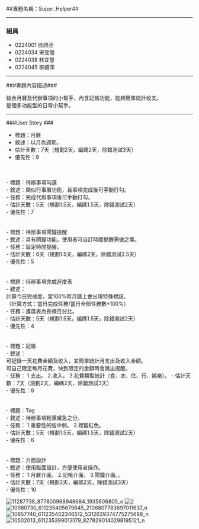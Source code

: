##專題名稱：Super_Helper##

----------

### 組員 ###

- 0224001 徐詩涵
- 0224034 宋宜瑩
- 0224038 林宜慧
- 0224045 李姍萍

----------
###專題內容描述###

結合月曆及代辦事項的小幫手，內含記帳功能，能夠簡單統計收支。<br>
是個多功能型的日常小幫手。

----------
###User Story ###

- 標題：月曆<br>
- 敘述：以月為週期。<br>
- 估計天數：7天（規劃2天，編碼2天，除錯測試3天）<br>
- 優先性：9<br>
<br>
<br>
- 標題：待辦事項勾選<br>
- 敘述：類似行事曆功能，且事項完成後可手動打勾。<br>
- 任務：完成代辦事項後可手動打勾。<br>
- 估計天數：5天（規劃1.5天，編碼1.5天，除錯測試2天）<br>
- 優先性：7<br>
<br>
<br>
- 標題：待辦事項鬧鐘提醒<br>
- 敘述：具有鬧鐘功能，使用者可自訂時間提醒需做之事。<br>
- 任務：設定時間提醒。<br>
- 估計天數：6天（規劃1.5天，編碼2天，除錯測試2.5天）<br>
- 優先性：5<br>
<br>
<br>
- 標題：待辦事項完成進度表<br>
- 敘述：<br>
計算今日完成度，當100%時月曆上會出現特殊標誌。<br>
（計算方式：當日完成任務/當日全部任務數*100%）<br>
- 任務：進度表為長條百分比。<br>
- 估計天數：5天（規劃1.5天，編碼1.5天，除錯測試2天）<br>
- 優先性：4<br>
<br>
<br>
- 標題：記帳<br>
- 敘述：<br>
可記錄一天花費金額及收入，並簡單統計月支出及收入金額。<br>
可自己限定每月花費，快到限定的金額時會跳出提醒。<br>
- 任務：
1.支出。
2.收入。
3.花費類型統計（食、衣、住、行、娛樂）。
- 估計天數：7天（規劃2天，編碼2天，除錯測試3天）<br>
- 優先性：8<br>
<br>
<br>
- 標題：Tag<br>
- 敘述：待辦事項輕重緩急之分。<br>
- 任務：
1.重要性的強中弱。
2.標籤紅色。<br>
- 估計天數：5天（規劃1.5天，編碼1.5天，除錯測試2天）<br>
- 優先性：6<br>
<br>
<br>
- 標題：介面設計<br>
- 敘述：使用版面設計，方便使用者操作。<br>
- 任務：
1.月曆介面。
2.記帳介面。
3.鬧鐘介面。。<br>
- 估計天數：7天（規劃2天，編碼2天，除錯測試3天）<br>
- 優先性：10<br>

![11287738_877800968948684_1935606805_o](https://cloud.githubusercontent.com/assets/11312915/7707235/71f00f8c-fe81-11e4-8eb0-f496d0d211cd.jpg)
![2](https://cloud.githubusercontent.com/assets/11312915/7487274/0073ea94-f3e7-11e4-837e-7cde2e8c5fe3.png)
![10980730_611235405679845_2106807783697011637_n](https://cloud.githubusercontent.com/assets/11312915/7707232/6fa9fdc8-fe81-11e4-813a-d8dc25c6515a.jpg)
![10857740_611235402346512_5312639374775275688_n](https://cloud.githubusercontent.com/assets/11312915/7707228/6c763928-fe81-11e4-82a9-b0bc81f9eb4f.jpg)
![10502013_611235399013179_8278290140298195121_n](https://cloud.githubusercontent.com/assets/11312915/7707206/56b245dc-fe81-11e4-9b0b-6efcb716a9f3.jpg)

